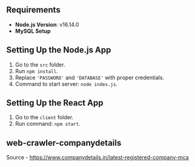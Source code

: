 ## Requirements

* **Node.js Version**: v16.14.0
* **MySQL Setup**

## Setting Up the Node.js App

1. Go to the `src` folder.
2. Run `npm install`.
3. Replace `'PASSWORD'` and `'DATABASE'` with proper credentials.
4. Command to start server: `node index.js`.

## Setting Up the React App

1. Go to the `client` folder.
2. Run command: `npm start`.

## web-crawler-companydetails
Source - https://www.companydetails.in/latest-registered-company-mca
